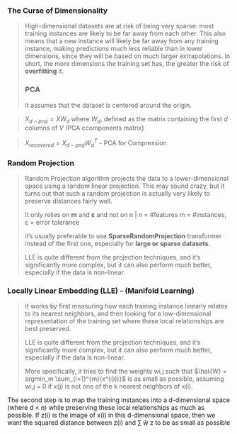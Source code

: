 ### The Curse of Dimensionality

> High-dimensional datasets are at risk of being very sparse: most
training instances are likely to be far away from each other. This also means
that a new instance will likely be far away from any training instance,
making predictions much less reliable than in lower dimensions, since they
will be based on much larger extrapolations. In short, the more dimensions
the training set has, the greater the risk of **overfitting** it.
>
> ### PCA
>
> It assumes that the dataset is centered around the origin.

> $X_{d-proj}=XW_d$ where $W_d$, defined as the matrix containing the first $d$ columns of $V$ (PCA ccomponents matrix)

> $X_{recovered}=X_{d-proj}W_d^T$ - PCA for Compression

### Random Projection

> Random Projection algorithm projects the data to
a lower-dimensional space using a random linear projection. This may
sound crazy, but it turns out that such a random projection is actually very
likely to preserve distances fairly well.
>
> It only relies on **m** and **ε** and not on n | n = #features m = #instances,  ε = error tolerance
>
> it’s usually preferable to use **SparseRandomProjection** transformer instead of the first one, especially for **large or sparse datasets**.
>
> LLE is quite different from the projection techniques, and
it’s significantly more complex, but it can also perform much better,
especially if the data is non-linear.

### Locally Linear Embedding (LLE) - (Manifold Learning)
> It works by first measuring how each training instance linearly relates to its
nearest neighbors, and then looking for a low-dimensional representation of
the training set where these local relationships are best preserved.
>
> LLE is quite different from the projection techniques, and
it’s significantly more complex, but it can also perform much better,
especially if the data is non-linear.
>
> More specifically, it
tries to find the weights wi,j such that
> $\hat{W} = argmin_m \sum_{i=1}^{m}(x^{(i))}$
> is as small as possible, assuming wi,j = 0 if x(j) is not one of
the k nearest neighbors of x(i).

The second
step is to map the training instances into a d-dimensional space (where d <
n) while preserving these local relationships as much as possible. If z(i) is
the image of x(i) in this d-dimensional space, then we want the squared
distance between z(i) and ∑ ŵ z to be as small as possible
